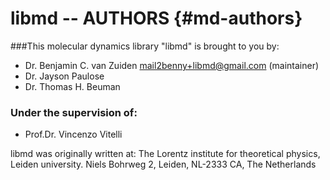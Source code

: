 libmd -- AUTHORS                {#md-authors}
=======

###This molecular dynamics library "libmd" is brought to you by:
  * Dr. Benjamin C. van Zuiden <mail2benny+libmd@gmail.com> (maintainer)
  * Dr. Jayson Paulose
  * Dr. Thomas H. Beuman

### Under the supervision of:
  * Prof.Dr. Vincenzo Vitelli

libmd was originally written at:
The Lorentz institute for theoretical physics, Leiden university.
Niels Bohrweg 2, Leiden, NL-2333 CA, The Netherlands
